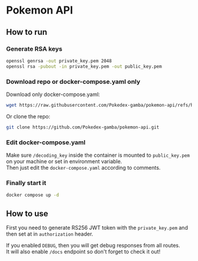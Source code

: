 # Pokemon API

## How to run

### Generate RSA keys

```sh
openssl genrsa -out private_key.pem 2048
openssl rsa -pubout -in private_key.pem -out public_key.pem
```

### Download repo or docker-compose.yaml only

Download only docker-compose.yaml:

```sh
wget https://raw.githubusercontent.com/Pokedex-gamba/pokemon-api/refs/heads/master/docker-compose.yaml
```

Or clone the repo:

```sh
git clone https://github.com/Pokedex-gamba/pokemon-api.git
```

### Edit docker-compose.yaml

Make sure `/decoding_key` inside the container is mounted to `public_key.pem` on your machine or set in environment variable.\
Then just edit the `docker-compose.yaml` according to comments.

### Finally start it

```sh
docker compose up -d
```

## How to use

First you need to generate RS256 JWT token with the `private_key.pem` and then set at in `authorization` header.

If you enabled `DEBUG`, then you will get debug responses from all routes.\
It will also enable `/docs` endpoint so don't forget to check it out!
